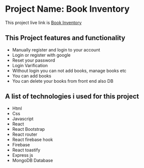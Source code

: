 # Project Name: Book Inventory

This project live link is [Book Inventory](https://books-inventory.netlify.app/)

## This Project features and functionality

* Manually register and login to your account
* Login or register with google
* Reset your password
* Login Varification
* Without login you can not add books, manage books etc
* You can add books
* You can delete your books from front end also DB

## A list of technologies i used for this project

* Html
* Css
* Javascript
* React
* React Bootstrap
* React router
* React firebase hook
* Firebase
* React toastify
* Express js
* MongoDB Database

